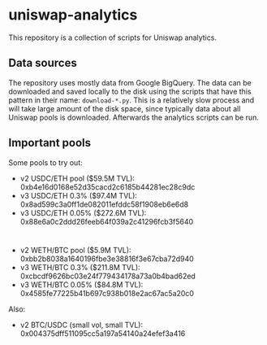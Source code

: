 # uniswap-analytics

This repository is a collection of scripts for Uniswap analytics.

## Data sources

The repository uses mostly data from Google BigQuery.
The data can be downloaded and saved locally to the disk using the scripts that have this pattern in their name: `download-*.py`. This is a relatively slow process and will take large amount of the disk space, since typically data about all Uniswap pools is downloaded.
Afterwards the analytics scripts can be run.

## Important pools

Some pools to try out:

 * v2 USDC/ETH pool ($59.5M TVL):   0xb4e16d0168e52d35cacd2c6185b44281ec28c9dc
 * v3 USDC/ETH 0.3% ($97.4M TVL):   0x8ad599c3a0ff1de082011efddc58f1908eb6e6d8
 * v3 USDC/ETH 0.05% ($272.6M TVL): 0x88e6a0c2ddd26feeb64f039a2c41296fcb3f5640
#
 * v2 WETH/BTC pool ($5.9M TVL):    0xbb2b8038a1640196fbe3e38816f3e67cba72d940
 * v3 WETH/BTC 0.3% ($211.8M TVL):  0xcbcdf9626bc03e24f779434178a73a0b4bad62ed
 * v3 WETH/BTC 0.05% ($84.8M TVL):  0x4585fe77225b41b697c938b018e2ac67ac5a20c0

Also:
* v2 BTC/USDC (small vol, small TVL): 0x004375dff511095cc5a197a54140a24efef3a416
